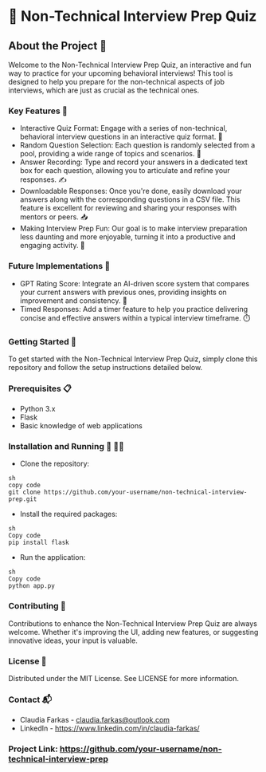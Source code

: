 # 🚀 Non-Technical Interview Prep Quiz

## About the Project 📖
Welcome to the Non-Technical Interview Prep Quiz, an interactive and fun way to practice for your upcoming behavioral interviews! This tool is designed to help you prepare for the non-technical aspects of job interviews, which are just as crucial as the technical ones.

### Key Features 🌟
* Interactive Quiz Format: Engage with a series of non-technical, behavioral interview questions in an interactive quiz format. 📝
* Random Question Selection: Each question is randomly selected from a pool, providing a wide range of topics and scenarios. 🔀
* Answer Recording: Type and record your answers in a dedicated text box for each question, allowing you to articulate and refine your responses. ✍️
* Downloadable Responses: Once you're done, easily download your answers along with the corresponding questions in a CSV file. This feature is excellent for reviewing and sharing your responses with mentors or peers. 📥
* Making Interview Prep Fun: Our goal is to make interview preparation less daunting and more enjoyable, turning it into a productive and engaging activity. 🎉

### Future Implementations 🔮
* GPT Rating Score: Integrate an AI-driven score system that compares your current answers with previous ones, providing insights on improvement and consistency. 🤖
* Timed Responses: Add a timer feature to help you practice delivering concise and effective answers within a typical interview timeframe. ⏱️

### Getting Started 🚀
To get started with the Non-Technical Interview Prep Quiz, simply clone this repository and follow the setup instructions detailed below.

### Prerequisites 📋
* Python 3.x
* Flask
* Basic knowledge of web applications

### Installation and Running  💾 🏃‍♀️
* Clone the repository:
```
sh
copy code
git clone https://github.com/your-username/non-technical-interview-prep.git
```
* Install the required packages:
```
sh
Copy code
pip install flask
```
* Run the application:
```
sh
Copy code
python app.py
```

### Contributing 🤝
Contributions to enhance the Non-Technical Interview Prep Quiz are always welcome. Whether it's improving the UI, adding new features, or suggesting innovative ideas, your input is valuable.

### License 📄
Distributed under the MIT License. See LICENSE for more information.

### Contact 📬
* Claudia Farkas - claudia.farkas@outlook.com
* LinkedIn - https://www.linkedin.com/in/claudia-farkas/ 

### Project Link: https://github.com/your-username/non-technical-interview-prep
